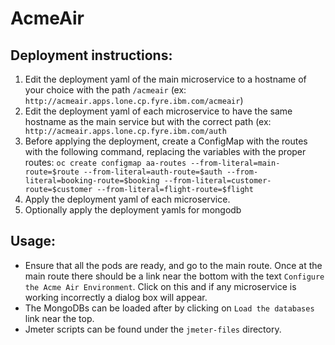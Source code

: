 # AcmeAir

## Deployment instructions:
1. Edit the deployment yaml of the main microservice to a hostname of your choice with the path `/acmeair` (ex: `http://acmeair.apps.lone.cp.fyre.ibm.com/acmeair`)
2. Edit the deployment yaml of each microservice to have the same hostname as the main service but with the correct path (ex: ` http://acmeair.apps.lone.cp.fyre.ibm.com/auth`
3. Before applying the deployment, create a ConfigMap with the routes with the following command, replacing the variables with the proper routes: `oc create configmap aa-routes --from-literal=main-route=$route --from-literal=auth-route=$auth --from-literal=booking-route=$booking --from-literal=customer-route=$customer --from-literal=flight-route=$flight`
4. Apply the deployment yaml of each microservice.
5. Optionally apply the deployment yamls for mongodb

## Usage:

- Ensure that all the pods are ready, and go to the main route.  Once at the main route there should be a link near the bottom with the text `Configure the Acme Air Environment`.  Click on this and if any microservice is working incorrectly a dialog box will appear.  
- The MongoDBs can be loaded after by clicking on `Load the databases` link near the top.
- Jmeter scripts can be found under the `jmeter-files` directory.

